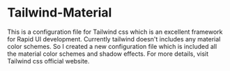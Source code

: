# Tailwind-Material

This is a configuration file for Tailwind css which is an excellent framework for Rapid UI development. Currently tailwind doesn't includes any material color schemes. So I created a new configuration file which is included all the material color schemes and shadow effects. For more details, visit Tailwind css official website.
